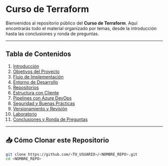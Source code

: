 # Curso de Terraform

Bienvenidos al repositorio público del **Curso de Terraform**. Aquí encontrarás todo el material organizado por temas, desde la introducción hasta las conclusiones y ronda de preguntas.

---

## Tabla de Contenidos

1. [Introducción](#introducción)  
2. [Objetivos del Proyecto](#objetivos-del-proyecto)  
3. [Flujo de Implementación](#flujo-de-implementación)  
4. [Entorno de Desarrollo](#entorno-de-desarrollo)  
5. [Repositorios](#repositorios)  
6. [Estructura con Cliente](#estructura-con-cliente)  
7. [Pipelines con Azure DevOps](#pipelines-con-azure-devops)  
8. [Seguridad y Buenas Prácticas](#seguridad-y-buenas-prácticas)  
9. [Versionamiento y Revisión](#versionamiento-y-revisión)  
10. [Laboratorio](#laboratorio)  
11. [Conclusiones y Ronda de Preguntas](#conclusiones-y-ronda-de-preguntas)  

---

## 📥 Cómo Clonar este Repositorio

```bash
git clone https://github.com/<TU_USUARIO>/<NOMBRE_REPO>.git
cd <NOMBRE_REPO>

